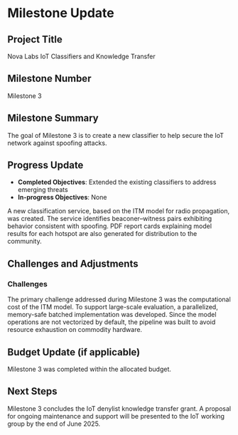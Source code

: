 # Milestone Update

## Project Title
Nova Labs IoT Classifiers and Knowledge Transfer

## Milestone Number
Milestone 3

## Milestone Summary
The goal of Milestone 3 is to create a new classifier to help secure the IoT network against spoofing attacks.

## Progress Update
- **Completed Objectives**: Extended the existing classifiers to address emerging threats  
- **In-progress Objectives**: None

A new classification service, based on the ITM model for radio propagation, was created. The service identifies beaconer–witness pairs exhibiting behavior consistent with spoofing. PDF report cards explaining model results for each hotspot are also generated for distribution to the community.

## Challenges and Adjustments

### Challenges

The primary challenge addressed during Milestone 3 was the computational cost of the ITM model. To support large-scale evaluation, a parallelized, memory-safe batched implementation was developed. Since the model operations are not vectorized by default, the pipeline was built to avoid resource exhaustion on commodity hardware.

## Budget Update (if applicable)

Milestone 3 was completed within the allocated budget.

## Next Steps

Milestone 3 concludes the IoT denylist knowledge transfer grant. A proposal for ongoing maintenance and support will be presented to the IoT working group by the end of June 2025.
